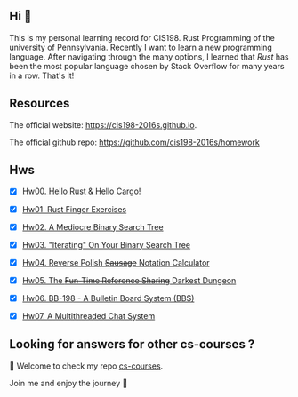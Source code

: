 ## Hi 👋

This is my personal learning record for CIS198. Rust Programming of the university of Pennsylvania. Recently I want to learn a new programming language. After navigating through the many options, I learned that *Rust* has been the most popular language chosen by Stack Overflow for many years in a row. That's it!

## Resources

The official website: <https://cis198-2016s.github.io>. 

The official github repo: <https://github.com/cis198-2016s/homework>

## Hws

- [x] [Hw00. Hello Rust & Hello Cargo!](./hw00)
- [x] [Hw01. Rust Finger Exercises](./hw01)
- [x] [Hw02. A Mediocre Binary Search Tree](./hw02)
- [x] [Hw03. "Iterating" On Your Binary Search Tree](./hw03)
- [x] [Hw04. Reverse Polish ~~Sausage~~ Notation Calculator](./hw04)
- [x] [Hw05. The ~~Fun-Time Reference Sharing~~ Darkest Dungeon](./hw05)
- [x] [Hw06. BB-198 - A Bulletin Board System (BBS)](./hw06)
- [x] [Hw07. A Multithreaded Chat System](./hw07)


## Looking for answers for other cs-courses ?

:hugs: Welcome to check my repo [cs-courses](https://github.com/MartinLwx/cs-courses). 



Join me and enjoy the journey :rocket:

